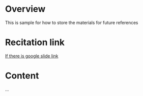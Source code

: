 # Overview
This is sample for how to store the materials for future references

# Recitation link
[If there is google slide link](./README.md)

# Content
...